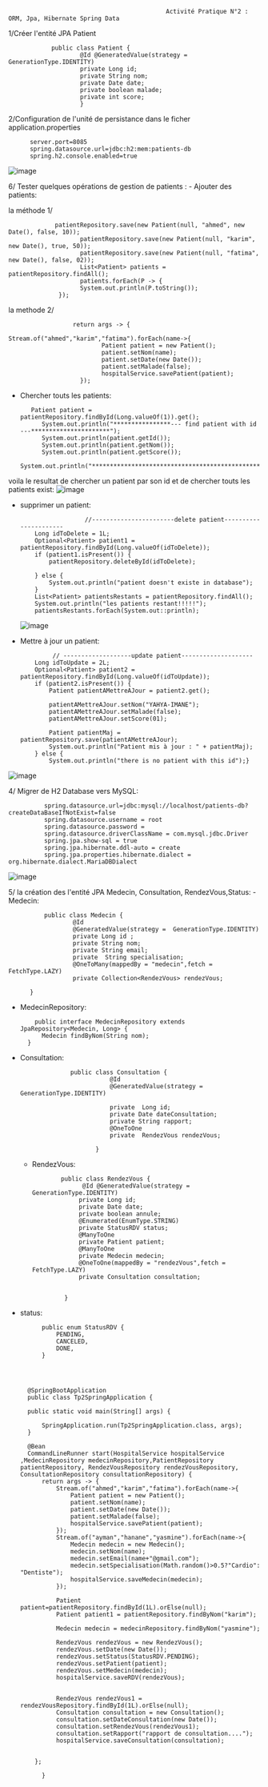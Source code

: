                                                 Activité Pratique N°2 : ORM, Jpa, Hibernate Spring Data
1/Créer l'entité JPA Patient 

                public class Patient {
                        @Id @GeneratedValue(strategy =  GenerationType.IDENTITY)
                        private Long id;
                        private String nom;
                        private Date date;
                        private boolean malade;
                        private int score;
                        }

2/Configuration de  l'unité de persistance dans le ficher application.properties 

          server.port=8085
          spring.datasource.url=jdbc:h2:mem:patients-db
          spring.h2.console.enabled=true



![image](https://github.com/imaneYahya/TP2-Spring/assets/117214055/c37da3bd-18f6-4e06-a4e5-92e0e67f2ca4)

 6/ Tester quelques opérations de gestion de patients :
       - Ajouter des patients:
              
  la méthode 1/
                 
                 patientRepository.save(new Patient(null, "ahmed", new Date(), false, 10));
                        patientRepository.save(new Patient(null, "karim", new Date(), true, 50));
                        patientRepository.save(new Patient(null, "fatima", new Date(), false, 02));
                        List<Patient> patients = patientRepository.findAll();
                        patients.forEach(P -> {
                        System.out.println(P.toString());
                  });

  la methode 2/

                      return args -> {
                              Stream.of("ahmed","karim","fatima").forEach(name->{
                              Patient patient = new Patient();
                              patient.setNom(name);
                              patient.setDate(new Date());
                              patient.setMalade(false);
                              hospitalService.savePatient(patient);
                        });

- Chercher touts les patients:

         Patient patient = patientRepository.findById(Long.valueOf(1)).get();
            System.out.println("****************--- find patient with id ---**********************");
            System.out.println(patient.getId());
            System.out.println(patient.getNom());
            System.out.println(patient.getScore());
            System.out.println("*******************************************************************");

voila le resultat de chercher un patient par son id et de chercher touts les patients exist:
![image](https://github.com/imaneYahya/TP2-Spring/assets/117214055/d6a91088-b95a-48b1-8863-bffc24da60d2)

  - supprimer un patient:

                          //-----------------------delete patient----------------------
            Long idToDelete = 1L;
            Optional<Patient> patient1 = patientRepository.findById(Long.valueOf(idToDelete));
            if (patient1.isPresent()) {
                patientRepository.deleteById(idToDelete);

            } else {
                System.out.println("patient doesn't existe in database");
            }
            List<Patient> patientsRestants = patientRepository.findAll();
            System.out.println("les patients restant!!!!!");
            patientsRestants.forEach(System.out::println);

      ![image](https://github.com/imaneYahya/TP2-Spring/assets/117214055/bc5dca27-5a1a-4243-8c85-fb53220b441f)

  - Mettre à jour un patient:

                 // -------------------update patient--------------------
            Long idToUpdate = 2L;
            Optional<Patient> patient2 = patientRepository.findById(Long.valueOf(idToUpdate));
            if (patient2.isPresent()) {
                Patient patientAMettreAJour = patient2.get();

                patientAMettreAJour.setNom("YAHYA-IMANE");
                patientAMettreAJour.setMalade(false);
                patientAMettreAJour.setScore(01);

                Patient patientMaj = patientRepository.save(patientAMettreAJour);
                System.out.println("Patient mis à jour : " + patientMaj);
            } else {
                System.out.println("there is no patient with this id");}


![image](https://github.com/imaneYahya/TP2-Spring/assets/117214055/4f7bc4ce-9a25-4b0f-b09b-e98134173e0b)

4/ Migrer de H2 Database vers MySQL:

              spring.datasource.url=jdbc:mysql://localhost/patients-db?createDataBaseIfNotExist=false
              spring.datasource.username = root
              spring.datasource.password =
              spring.datasource.driverClassName = com.mysql.jdbc.Driver
              spring.jpa.show-sql = true
              spring.jpa.hibernate.ddl-auto = create
              spring.jpa.properties.hibernate.dialect = org.hibernate.dialect.MariaDBDialect
 

  ![image](https://github.com/imaneYahya/TP2-Spring/assets/117214055/80496b5a-7b85-4f74-9a80-166ef7822ca5)

5/ la création des l'entité JPA Medecin, Consultation, RendezVous,Status:
    - Medecin:

              public class Medecin {
                      @Id
                      @GeneratedValue(strategy =  GenerationType.IDENTITY)
                      private Long id ;
                      private String nom;
                      private String email;
                      private  String specialisation;
                      @OneToMany(mappedBy = "medecin",fetch = FetchType.LAZY)
                      private Collection<RendezVous> rendezVous;

          }

  - MedecinRepository:
  
            public interface MedecinRepository extends JpaRepository<Medecin, Long> {
              Medecin findByNom(String nom);
          }
 - Consultation:

                     public class Consultation {
                                @Id
                                @GeneratedValue(strategy =  GenerationType.IDENTITY)
                            
                                private  Long id;
                                private Date dateConsultation;
                                private String rapport;
                                @OneToOne
                                private  RendezVous rendezVous;
                            
                            }
   - RendezVous:
     
                 public class RendezVous {
                       @Id @GeneratedValue(strategy =  GenerationType.IDENTITY)
                      private Long id;
                      private Date date;
                      private boolean annule;
                      @Enumerated(EnumType.STRING)
                      private StatusRDV status;
                      @ManyToOne
                      private Patient patient;
                      @ManyToOne
                      private Medecin medecin;
                      @OneToOne(mappedBy = "rendezVous",fetch = FetchType.LAZY)
                      private Consultation consultation;
                  
                  
                  }
- status:
  
            public enum StatusRDV {
                PENDING,
                CANCELED,
                DONE,
            }




        @SpringBootApplication
        public class Tp2SpringApplication {

        public static void main(String[] args) {
    
            SpringApplication.run(Tp2SpringApplication.class, args);
        }
    
        @Bean
        CommandLineRunner start(HospitalService hospitalService ,MedecinRepository medecinRepository,PatientRepository patientRepository, RendezVousRepository rendezVousRepository, ConsultationRepository consultationRepository) {
            return args -> {
                Stream.of("ahmed","karim","fatima").forEach(name->{
                    Patient patient = new Patient();
                    patient.setNom(name);
                    patient.setDate(new Date());
                    patient.setMalade(false);
                    hospitalService.savePatient(patient);
                });
                Stream.of("ayman","hanane","yasmine").forEach(name->{
                    Medecin medecin = new Medecin();
                    medecin.setNom(name);
                    medecin.setEmail(name+"@gmail.com");
                    medecin.setSpecialisation(Math.random()>0.5?"Cardio": "Dentiste");
                    hospitalService.saveMedecin(medecin);
                });
    
                Patient patient=patientRepository.findById(1L).orElse(null);
                Patient patient1 = patientRepository.findByNom("karim");
    
                Medecin medecin = medecinRepository.findByNom("yasmine");
    
                RendezVous rendezVous = new RendezVous();
                rendezVous.setDate(new Date());
                rendezVous.setStatus(StatusRDV.PENDING);
                rendezVous.setPatient(patient);
                rendezVous.setMedecin(medecin);
                hospitalService.saveRDV(rendezVous);
    
    
                RendezVous rendezVous1 = rendezVousRepository.findById(1L).orElse(null);
                Consultation consultation = new Consultation();
                consultation.setDateConsultation(new Date());
                consultation.setRendezVous(rendezVous1);
                consultation.setRapport("rapport de consultation....");
                hospitalService.saveConsultation(consultation);
                         

          };
        
            }
   
